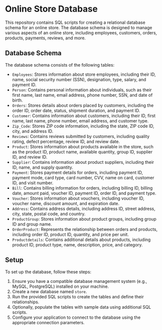 # Online Store Database

This repository contains SQL scripts for creating a relational database schema for an online store. The database schema is designed to manage various aspects of an online store, including employees, customers, orders, products, payments, reviews, and more.

## Database Schema

The database schema consists of the following tables:

- `Employees`: Stores information about store employees, including their ID, name, social security number (SSN), designation, type, salary, and payment ID.
- `Person`: Contains personal information about individuals, such as their first name, last name, email address, phone number, SSN, and date of birth.
- `Orders`: Stores details about orders placed by customers, including the order ID, order date, status, shipment duration, and payment ID.
- `Customer`: Contains information about customers, including their ID, first name, last name, phone number, email address, and customer type.
- `Zip_Code`: Stores ZIP code information, including the state, ZIP code ID, city, and address ID.
- `Reviews`: Contains reviews submitted by customers, including quality rating, defect percentage, review ID, and review date.
- `Product`: Stores information about products available in the store, such as the product ID, product name, available quantity, group ID, supplier ID, and review ID.
- `Supplier`: Contains information about product suppliers, including their ID, name, and supply quantity.
- `Payment`: Stores payment details for orders, including payment ID, payment mode, card type, card number, CVV, name on card, customer ID, and visit number.
- `Bill`: Contains billing information for orders, including billing ID, billing date, amount paid, voucher ID, payment ID, order ID, and payment type.
- `Voucher`: Stores information about vouchers, including voucher ID, voucher name, discount amount, and expiration date.
- `Address`: Contains address details, including address ID, street address, city, state, postal code, and country.
- `ProductGroup`: Stores information about product groups, including group ID and group name.
- `OrderProduct`: Represents the relationship between orders and products, including order ID, product ID, quantity, and price per unit.
- `Productdetails`: Contains additional details about products, including product ID, product type, name, description, price, and category.

## Setup

To set up the database, follow these steps:

1. Ensure you have a compatible database management system (e.g., MySQL, PostgreSQL) installed on your machine.
2. Create a new database named `store`.
3. Run the provided SQL scripts to create the tables and define their relationships.
4. Optionally, populate the tables with sample data using additional SQL scripts.
5. Configure your application to connect to the database using the appropriate connection parameters.

